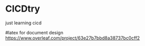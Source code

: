 # CICDtry
just learning cicd

#latex for document design 
https://www.overleaf.com/project/63e27b7bbd8a38737bc0cff2
